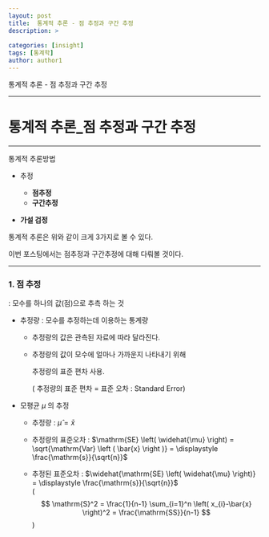```yaml
---
layout: post
title:  통계적 추론 - 점 추정과 구간 추정
description: >
  
categories: [insight]
tags: [통계학]
author: author1
---
```


통계적 추론 - 점 추정과 구간 추정

___


# 통계적 추론_점 추정과 구간 추정



---

통계적 추론방법

- 추정
  - **점추정**
  - **구간추정**

- **가설 검정**



통계적 추론은 위와 같이 크게 3가지로 볼 수 있다.

이번 포스팅에서는 점추정과 구간추정에 대해 다뤄볼 것이다.

---

### 1. 점 추정

: 모수를 하나의 값(점)으로 추측 하는 것

- 추정량 : 모수를 추정하는데 이용하는 통계량

  - 추정량의 값은 관측된 자료에 따라 달라진다.

  - 추정량의 값이 모수에 얼마나 가까운지 나타내기 위해 <br>

    추정량의 표준 편차 사용. <br>

    ( 추정량의 표준 편차 = 표준 오차 : Standard Error) <br>

- 모평균 $\mu$ 의 추정

  - 추정량 : $\widehat{\mu} = \bar{x}$

  - 추정량의 표준오차 : $\mathrm{SE} \left( \widehat{\mu} \right) = \sqrt{\mathrm{Var} \left (  \bar{x}  \right )} = \displaystyle \frac{\mathrm{s}}{\sqrt{n}}$

  - 추정된 표준오차 : $\widehat{\mathrm{SE} \left( \widehat{\mu} \right)} = \displaystyle \frac{\mathrm{s}}{\sqrt{n}}$ <br>
        ( $$ \mathrm{S}^2 = \frac{1}{n-1} \sum_{i=1}^n \left( x_{i}-\bar{x} \right)^2 = \frac{\mathrm{SS}}{n-1} $$ )